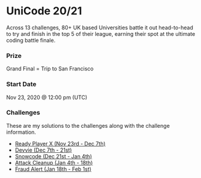 # UniCode 20/21
Across 13 challenges, 80+ UK based Universities battle it out head-to-head to try and finish in the top 5 of their league, earning their spot at the ultimate coding battle finale.

### Prize
Grand Final = Trip to San Francisco

### Start Date
Nov 23, 2020 @ 12:00 pm (UTC)

### Challenges
These are my solutions to the challenges along with the challenge information.
* [Ready Player X (Nov 23rd - Dec 7th)](./src/main/java/com/rtm516/showcode/ready_player_x/README.md)
* [Devvie (Dec 7th - 21st)](./src/main/java/com/rtm516/showcode/devvie/README.md)
* [Snowcode (Dec 21st - Jan 4th)](./src/main/java/com/rtm516/showcode/snowcode/README.md)
* [Attack Cleanup (Jan 4th - 18th)](./src/main/java/com/rtm516/showcode/attack_cleanup/README.md)
* [Fraud Alert (Jan 18th - Feb 1st)](./src/main/java/com/rtm516/showcode/fraud_alert/README.md)
